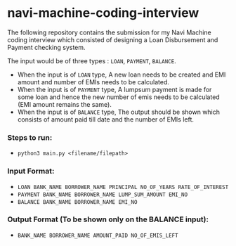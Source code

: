# navi-machine-coding-interview

The following repository contains the submission for my Navi Machine coding interview which consisted of designing a Loan Disbursement and Payment checking system.

The input would be of three types : `LOAN`, `PAYMENT`, `BALANCE`.

- When the input is of `LOAN` type, A new loan needs to be created and EMI amount and number of EMIs needs to be calculated.
- When the input is of `PAYMENT` type, A lumpsum payment is made for some loan and hence the new number of emis needs to be calculated (EMI amount remains the same).
- When the input is of `BALANCE` type, The output should be shown which consists of amount paid till date and the number of EMIs left.

### Steps to run:
- `python3 main.py <filename/filepath>`

### Input Format:
- `LOAN BANK_NAME BORROWER_NAME PRINCIPAL NO_OF_YEARS RATE_OF_INTEREST`
- `PAYMENT BANK_NAME BORROWER_NAME LUMP_SUM_AMOUNT EMI_NO`
- `BALANCE BANK_NAME BORROWER_NAME EMI_NO`

### Output Format (To be shown only on the BALANCE input):
- `BANK_NAME BORROWER_NAME AMOUNT_PAID NO_OF_EMIS_LEFT`
